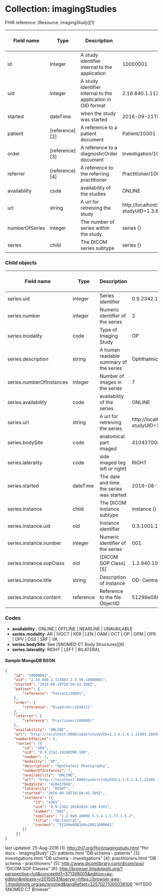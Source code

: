 # Collection: imagingStudies

FHIR reference: [Resource: ImagingStudy][1]

| Field name| Type | Description | Example | FHIR v 1.02 |
| ----------| ------ | ------------------ | -------- | ---- |
| id | integer | A study identifier internal to the application | 10000001 | Y |
| uid | integer | A study identifier internal to the application in OID format | 2.16.840.1.113883.2.3.99.10000001 | Y |
| started | dateTime | when the study was started | 2016-09-21T08:00:50.379Z | Y |
| patient | [reference][2] | A reference to a patient document | Patient/10001 | Y |
| order | [reference][3] | A reference to a diagnosticOrder document | Investigation/10000001 | Y |
| referrer | [reference][4] | A reference to the referring practitioner | Practitioner/10000001 | Y |
| availability | code | availability of the studies | ONLINE | Y |
| url | string | A url for retreiving the study | http://localhost:8080/wado?studyUID=1.3.6.1.4.1.25403.166563008443 | Y |
| numberOfSeries | integer | The number of series within the study | series {} | Y |
| series | child | The DICOM series subtype | series {} | Y |

### Child objects
| Field name| Type | Description | Example | FHIR v 1.02 |
| ----------| ------ | ------------------ | -------- | ---- |
| series.uid | integer | Series identifier | 0.9.2342.19200300.100 | Y |
| series.number | integer | Numeric identifier of the series | 2 | Y |
| series.modality | code | Type of Imaging Study | OP | Y |
| series.description | string | A human readable summary of the series | Ophthalmic Photography | Y |
| series.numberOfInstances | integer | Number of images in the series | 7 | Y |
| series.availability | code | availability of the series | ONLINE | Y |
| series.url | string | A url for retreiving the series | http://localhost:8080/wado?studyUID=1.3.6.1.4.1.25403.166563008443 | Y |
| series.bodySite | code | anatomical part imaged | 410437008 | Y |
| series.laterality | code | side imaged (eg left or right) | RIGHT | Y |
| series.started | dateTime | The date and time the series was started | 2016-08-10T10:50:42.389Z | Y |
| series.instance | child | The DICOM instance subtype | instance {} | Y |
| series.instance.uid | oid | Instance identifier | 0.3.1001.19200300.100 | Y |
| series.instance.number | integer | Numeric identifier of the series | 001 | Y |
| series.instance.sopClass | oid | [DICOM SOP Class][5] | 1.2.840.10008.5.1.4.1.1.77.1.5.2 | Y |
| series.instance.title | string | Description of instance | OD-Central | Y |
| series.instance.content | reference | Reference to the file ObjectID | 51299e0881b8e10011000001 | Y |

### Codes
- **availability** : ONLINE | OFFLINE | NEARLINE | UNAVAILABLE
- **series.modality**: AR | IVOCT | KER | LEN | OAM | OCT | OP | OPM | OPR | OPV | OSS | SRF | VA
- **series.bodySite**: See [SNOMED CT Body Structures][6]
- **series.laterality**: RIGHT | LEFT | BILATERAL

#### Sample MongoDB BSON

```json
{
    "id": "10000001",
    "uid": "2.16.840.1.113883.2.3.99.10000001",
    "started": "2016-08-10T10:50:42.389Z",
    "patient": {
        "reference": "Patient/10001",
    },
    "order": {
        "reference": "DiagOrder/1010111"
    },
    "referrer": {
        "reference": "Practioner/1000001"
    },
    "availability": "ONLINE",
    "url": "http://localhost:8080/wado?studyUID=1.3.6.1.4.1.25403.166563008443",
    "numberOfSeries": 6,
     "series": [{
        "id": "100",
        "uid": "0.9.2342.19200300.100",
        "number": 2,
        "modality": "OP",
        "description": "Ophthalmic Photography",
        "numberOfInstances": 7,
        "availability": "ONLINE",
        "url": "http://localhost:8080/wado?studyUID=1.3.6.1.4.1.25404.1348534534583",
        "bodySite": "410437008",
        "laterality": "RIGHT",
        "started": "2016-08-10T10:50:42.389Z",
        "instance": [{
             "id": "4301",
             "uid": "0.9.2342.20102020.100.4301",
             "number": "002",
             "sopClass": "1.2.840.10008.5.1.4.1.1.77.1.5.2",
             "title": "OD-Central",
             "content": "51299e0881b8e10011000001"
        }]
     }]
}
```

last updated: 25-Aug-2016
[1]: http://hl7.org/fhir/imagingstudy.html "fhir docs - ImagingStudy"
[2]: patients.html "DB schema - patients"
[3]: investigations.html "DB schema - investigations"
[4]: practitioners.html "DB schema - practitioners"
[5]: http://www.dicomlibrary.com/dicom/sop/ "DICOM SOP Classes"
[6]: http://browser.ihtsdotools.org/?perspective=full&conceptId1=371398005&edition=au-edition&release=v20150531&server=https://browser-aws-1.ihtsdotools.org/api/snomed&langRefset=32570271000036106 "IHTSDO SNOMED CT Browser"
